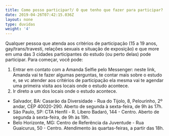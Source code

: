 ```yaml
---
title: Como posso participar?/ O que tenho que fazer para participar?
date: 2019-04-26T07:42:15.036Z
layout: none
type: duvidas
weight: '4'
---
```

Qualquer pessoa que atenda aos critérios de participação (15 a 19 anos, gay/trans/travesti, relações sexuais e situação de exposição) e que more em uma das 3 cidades participantes do estudo (ou perto delas) pode participar. Para começar, você pode:

1. Entrar em contato com a Amanda Selfie pelo Messenger: neste link, Amanda vai te fazer algumas perguntas, te contar mais sobre o estudo e, se vc atender aos critérios de participação ela mesma vai te agendar uma primeira visita aos locais onde o estudo acontece.
2. Ir direto a um dos locais onde o estudo acontece. 

* Salvador, BA: Casarão da Diversidade - Rua do Tijolo, 8, Pelourinho, 2º andar, CEP 40020-290. Aberto de segunda à sexta-feira, de 9h às 17h.
* São Paulo, SP: CTA Henfil - R. Líbero Badaró, 144 - Centro. Aberto de segunda à sexta-feira, de 9h às 19h.
* Belo Horizonte, MG: Centro de Referência da Juventude - Rua Guaicurus, 50 - Centro. Atendimento às quartas-feiras, a partir das 18h.
